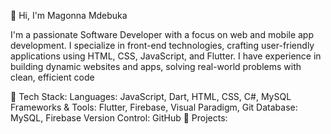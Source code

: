 👋 Hi, I'm Magonna Mdebuka

I'm a passionate Software Developer with a focus on web and mobile app development.
I specialize in front-end technologies, crafting user-friendly applications using HTML, CSS, JavaScript, and Flutter.
I have experience in building dynamic websites and apps, solving real-world problems with clean, efficient code

🔧 Tech Stack:
Languages: JavaScript, Dart, HTML, CSS, C#, MySQL
Frameworks & Tools: Flutter, Firebase, Visual Paradigm, Git
Database: MySQL, Firebase
Version Control: GitHub
🚀 Projects:
<!---
MagonnaMdebuka/MagonnaMdebuka is a ✨ special ✨ repository because its `README.md` (this file) appears on your GitHub profile.
You can click the Preview link to take a look at your changes.
--->
